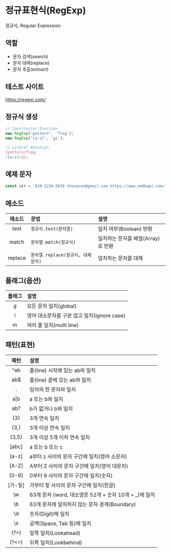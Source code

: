 # 정규표현식(RegExp)

정규식, Regular Expression

## 역할

- 문자 검색(search)
- 문자 대체(replace)
- 문자 추출(extract)

## 테스트 사이트

https://regexr.com/

## 정규식 생성

```js
// Constructor Function
new RegExp('pattern', 'flag');
new RegExp('[a-z]', 'gi');

// Literal Notation
/pattern/flag;
/[a-z]/gi;
```

## 예제 문자

```js
const str = `010-1234-5678 thesecon@gmail.com https://www.omdbapi.com/?apikey=7035c60c&s=frozen The quick brown fox jumps over the lazy dog. abbcccdddd`;
```

## 메소드

| 메소드  | 문법                               | 설명                               |
| :-----: | :--------------------------------- | :--------------------------------- |
|  test   | `정규식.test(문자열)`              | 일치 여부(Boolean) 반환            |
|  match  | `문자열.match(정규식)`             | 일치하는 문자를 배열(Array)로 반환 |
| replace | `문자열.replace(정규식, 대체문자)` | 일치하는 문자를 대체               |

## 플래그(옵션)

| 플래그 | 설명                                        |
| :----: | :------------------------------------------ |
|   g    | 모든 문자 일치(global)                      |
|   i    | 영어 대소문자를 구분 않고 일치(ignore case) |
|   m    | 여러 줄 일치(multi line)                    |

## 패턴(표현)

|    패턴    | 설명                                                    |
| :--------: | :------------------------------------------------------ |
|    ^ab     | 줄(line) 시작에 있는 ab와 일치                          |
|    ab$     | 줄(line) 끝에 있는 ab와 일치                            |
|     .      | 임의의 한 문자와 일치                                   |
| a&verbar;b | a 또는 b와 일치                                         |
|    ab?     | b가 없거나 b와 일치                                     |
|    {3}     | 3개 연속 일치                                           |
|    {3,}    | 3개 이상 연속 일치                                      |
|   {3,5}    | 3개 이상 5개 이하 연속 일치                             |
|   [abc]    | a 또는 b 또는 c                                         |
|   [a-z]    | a부터 z 사이의 문자 구간에 일치(영어 소문자)            |
|   [A-Z]    | A부터 Z 사이의 문자 구간에 일치(영어 대문자)            |
|   [0-9]    | 0부터 9 사이의 문자 구간에 일치(숫자)                   |
|  [가-힣]   | 가부터 힣 사이의 문자 구간에 일치(한글)                 |
|     \w     | 63개 문자 (word, 대소영문 52개 + 숫자 10개 + \_)에 일치 |
|     \b     | 63개 문자에 일치하지 않는 문자 경계(Boundary)           |
|     \d     | 숫자(Digit)에 일치                                      |
|     \s     | 공백(Space, Tab 등)에 일치                              |
|    (?=)    | 앞쪽 일치(Lookahead)                                    |
|   (?<=)    | 뒤쪽 일치(Lookbehind)                                   |

